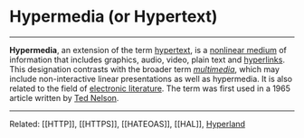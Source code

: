 # Hypermedia (or Hypertext)

---

**Hypermedia**, an extension of the term [hypertext](https://en.wikipedia.org/wiki/Hypertext "Hypertext"), is a [nonlinear medium](https://en.wikipedia.org/wiki/Nonlinear_medium "Nonlinear medium") of information that includes graphics, audio, video, plain text and [hyperlinks](https://en.wikipedia.org/wiki/Hyperlink "Hyperlink"). This designation contrasts with the broader term _[multimedia](https://en.wikipedia.org/wiki/Multimedia "Multimedia")_, which may include non-interactive linear presentations as well as hypermedia. It is also related to the field of [electronic literature](https://en.wikipedia.org/wiki/Electronic_literature "Electronic literature"). The term was first used in a 1965 article written by [Ted Nelson](https://en.wikipedia.org/wiki/Ted_Nelson "Ted Nelson").

---

Related: [[HTTP]], [[HTTPS]], [[HATEOAS]], [[HAL]], [Hyperland](https://en.wikipedia.org/wiki/Hyperland)